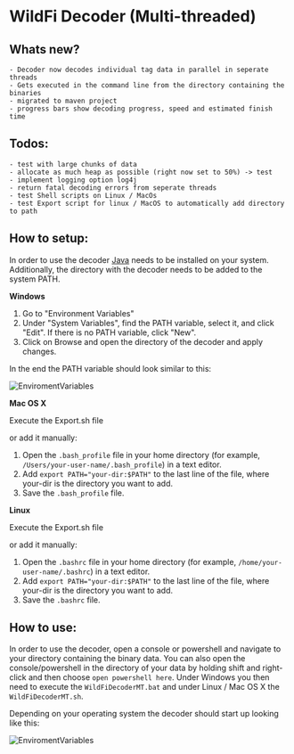 # WildFi Decoder (Multi-threaded)

## Whats new?
    - Decoder now decodes individual tag data in parallel in seperate threads
    - Gets executed in the command line from the directory containing the binaries
    - migrated to maven project
    - progress bars show decoding progress, speed and estimated finish time

## Todos:
    - test with large chunks of data
    - allocate as much heap as possible (right now set to 50%) -> test
    - implement logging option log4j
    - return fatal decoding errors from seperate threads
    - test Shell scripts on Linux / MacOs
    - test Export script for linux / MacOS to automatically add directory to path

## How to setup:
In order to use the decoder [Java](https://www.java.com/en/download/manual.jsp) needs to be installed on your system.
Additionally, the directory with the decoder needs to be added to the system PATH. 

**Windows**     
1. Go to "Environment Variables"
2. Under "System Variables", find the PATH variable, select it, and click "Edit". If there is no PATH variable, click "New".
3. Click on Browse and open the directory of the decoder and apply changes.

In the end the PATH variable should look similar to this:

![EnviromentVariables](/Decoder/WildFiDecoderMultiThreaded/pictures/EnvVar.png?raw=true)

**Mac OS X**

Execute the Export.sh file 

or add it manually: 
1. Open the `.bash_profile` file in your home directory (for example, `/Users/your-user-name/.bash_profile`) in a text editor.
2. Add `export PATH="your-dir:$PATH"` to the last line of the file, where your-dir is the directory you want to add.
3. Save the `.bash_profile` file.

**Linux**

Execute the Export.sh file

or add it manually:
1. Open the `.bashrc` file in your home directory (for example, `/home/your-user-name/.bashrc`) in a text editor.
2. Add `export PATH="your-dir:$PATH"` to the last line of the file, where your-dir is the directory you want to add.
3. Save the `.bashrc` file.

## How to use:
In order to use the decoder, open a console or powershell and navigate to your directory containing the binary data.
You can also open the console/powershell in the directory of your data by holding shift and right-click and then choose `open powershell here`.
Under Windows you then need to execute the `WildFiDecoderMT.bat` and under Linux / Mac OS X the `WildFiDecoderMT.sh`.

Depending on your operating system the decoder should start up looking like this:

![EnviromentVariables](/Decoder/WildFiDecoderMultiThreaded/pictures/PowerShell.png?raw=true)
